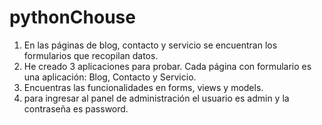 # pythonChouse

1. En las páginas de blog, contacto y servicio se encuentran los formularios que recopilan datos.
2. He creado 3 aplicaciones para probar. Cada página con formulario es una aplicación: Blog, Contacto y Servicio.
3. Encuentras las funcionalidades en forms, views y models.
4. para ingresar al panel de administración el usuario es admin y la contraseña es password. 
